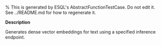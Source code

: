 % This is generated by ESQL's AbstractFunctionTestCase. Do not edit it. See ../README.md for how to regenerate it.

**Description**

Generates dense vector embeddings for text using a specified inference endpoint.

